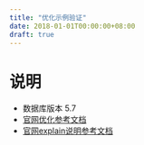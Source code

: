 ```yaml
---
title: "优化示例验证"
date: 2018-01-01T00:00:00+08:00
draft: true
---
```

# 说明
 * 数据库版本 5.7
 * [官网优化参考文档](https://dev.mysql.com/doc/refman/5.7/en/optimization.html)
 * [官网explain说明参考文档](https://dev.mysql.com/doc/refman/5.7/en/using-explain.html)